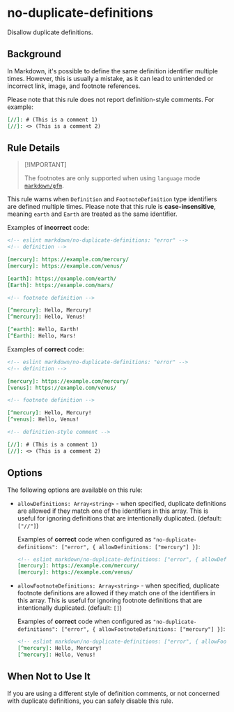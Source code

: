 # no-duplicate-definitions

Disallow duplicate definitions.

## Background

In Markdown, it's possible to define the same definition identifier multiple times. However, this is usually a mistake, as it can lead to unintended or incorrect link, image, and footnote references.

Please note that this rule does not report definition-style comments. For example:

```markdown
[//]: # (This is a comment 1)
[//]: <> (This is a comment 2)
```

## Rule Details

> [!IMPORTANT] <!-- eslint-disable-line -- This should be fixed in https://github.com/eslint/markdown/issues/294 -->
>
> The footnotes are only supported when using `language` mode [`markdown/gfm`](/README.md#languages).

This rule warns when `Definition` and `FootnoteDefinition` type identifiers are defined multiple times. Please note that this rule is **case-insensitive**, meaning `earth` and `Earth` are treated as the same identifier.

Examples of **incorrect** code:

```markdown
<!-- eslint markdown/no-duplicate-definitions: "error" -->
<!-- definition -->

[mercury]: https://example.com/mercury/
[mercury]: https://example.com/venus/

[earth]: https://example.com/earth/
[Earth]: https://example.com/mars/ 

<!-- footnote definition -->

[^mercury]: Hello, Mercury!
[^mercury]: Hello, Venus!

[^earth]: Hello, Earth!
[^Earth]: Hello, Mars!
```

Examples of **correct** code:

```markdown
<!-- eslint markdown/no-duplicate-definitions: "error" -->
<!-- definition -->

[mercury]: https://example.com/mercury/
[venus]: https://example.com/venus/

<!-- footnote definition -->

[^mercury]: Hello, Mercury!
[^venus]: Hello, Venus!

<!-- definition-style comment -->

[//]: # (This is a comment 1)
[//]: <> (This is a comment 2)
```

## Options

The following options are available on this rule:

- `allowDefinitions: Array<string>` - when specified, duplicate definitions are allowed if they match one of the identifiers in this array. This is useful for ignoring definitions that are intentionally duplicated. (default: `["//"]`)

    Examples of **correct** code when configured as `"no-duplicate-definitions": ["error", { allowDefinitions: ["mercury"] }]`:

    ```markdown
    <!-- eslint markdown/no-duplicate-definitions: ["error", { allowDefinitions: ["mercury"] }] -->
    [mercury]: https://example.com/mercury/
    [mercury]: https://example.com/venus/
    ```

- `allowFootnoteDefinitions: Array<string>` - when specified, duplicate footnote definitions are allowed if they match one of the identifiers in this array. This is useful for ignoring footnote definitions that are intentionally duplicated. (default: `[]`)

    Examples of **correct** code when configured as `"no-duplicate-definitions": ["error", { allowFootnoteDefinitions: ["mercury"] }]`:

    ```markdown
    <!-- eslint markdown/no-duplicate-definitions: ["error", { allowFootnoteDefinitions: ["mercury"] }] -->
    [^mercury]: Hello, Mercury!
    [^mercury]: Hello, Venus!
    ```

## When Not to Use It

If you are using a different style of definition comments, or not concerned with duplicate definitions, you can safely disable this rule.
